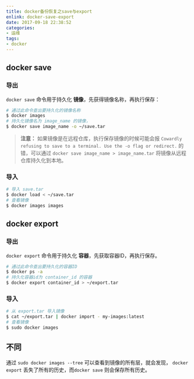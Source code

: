 ```yaml
---
title: docker备份恢复之save与export
enlink: docker-save-export
date: 2017-09-18 22:38:52
categories:
- 运维
tags:
- docker
---
```

## docker save
### 导出
`docker save` 命令用于持久化 **镜像**，先获得镜像名称，再执行保存：
```bash
# 通过此命令查出要持久化的镜像名称
$ docker images
# 持久化镜像名为 image_name 的镜像，
$ docker save image_name -o ~/save.tar
```
> **注意：** 如果镜像是在远程仓库，执行保存镜像的时候可能会报 `Cowardly refusing to save to a terminal. Use the -o flag or redirect.` 的错，可以通过 `docker save image_name > image_name.tar` 将镜像从远程仓库持久化到本地。

### 导入
```bash
# 导入 save.tar
$ docker load < ~/save.tar
# 查看镜像
$ docker images images
```

## docker export
### 导出
`docker export` 命令用于持久化 **容器**，先获取容器ID，再执行保存。
```bash
# 通过此命令查出要持久化的容器ID
$ docker ps -a
# 持久化容器id为 container_id 的容器
$ docker export container_id > ~/export.tar
```
### 导入
```bash
# 从 export.tar 导入镜像
$ cat ~/export.tar | docker import - my-images:latest
# 查看镜像
$ sudo docker images
```

## 不同
通过 `sudo docker images --tree` 可以查看到镜像的所有层，就会发现， `docker export` 丢失了所有的历史，而`docker save` 则会保存所有历史。
